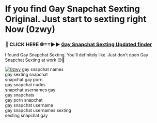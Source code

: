 # If you find Gay Snapchat Sexting Original. Just start to sexting right Now (0zwy)

<h3>🔴 CLICK HERE 🌐==►► <a href="https://tinyurl.com/mtbk5fxa" rel="nofollow">Gay Snapchat Sexting Updated finder</a></h3>

I found Gay Snapchat Sexting. You'll definitely like. Just don't open Gay Snapchat Sexting at work 😉💬

[![0zwy](https://i.imgur.com/Q8WKrnY.jpeg)](https://tinyurl.com/mtbk5fxa)
gay snapchat names<br>
gay sexting snapchat<br>
snapchat gay porn<br>
gay snapchat nudes<br>
snapchat usernames gay<br>
gay snapchats<br>
gay porn snapchat<br>
gay snapchat username<br>
gay snapchat usernames sexting<br>
sexting snapchat gay